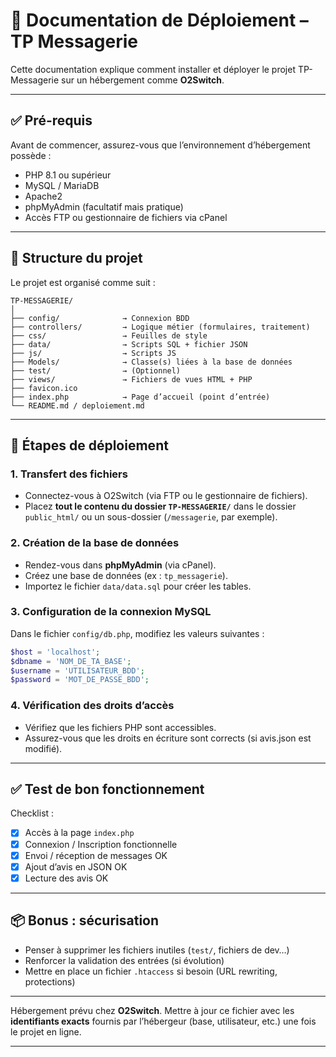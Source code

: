 # 🚀 Documentation de Déploiement – TP Messagerie

Cette documentation explique comment installer et déployer le projet TP-Messagerie sur un hébergement comme **O2Switch**.

---

## ✅ Pré-requis

Avant de commencer, assurez-vous que l’environnement d’hébergement possède :

-   PHP 8.1 ou supérieur
-   MySQL / MariaDB
-   Apache2
-   phpMyAdmin (facultatif mais pratique)
-   Accès FTP ou gestionnaire de fichiers via cPanel

---

## 📁 Structure du projet

Le projet est organisé comme suit :

```
TP-MESSAGERIE/
│
├── config/              → Connexion BDD
├── controllers/         → Logique métier (formulaires, traitement)
├── css/                 → Feuilles de style
├── data/                → Scripts SQL + fichier JSON
├── js/                  → Scripts JS
├── Models/              → Classe(s) liées à la base de données
├── test/                → (Optionnel)
├── views/               → Fichiers de vues HTML + PHP
├── favicon.ico
├── index.php            → Page d’accueil (point d’entrée)
└── README.md / deploiement.md
```

---

## 🔄 Étapes de déploiement

### 1. Transfert des fichiers

-   Connectez-vous à O2Switch (via FTP ou le gestionnaire de fichiers).
-   Placez **tout le contenu du dossier `TP-MESSAGERIE/`** dans le dossier `public_html/` ou un sous-dossier (`/messagerie`, par exemple).

### 2. Création de la base de données

-   Rendez-vous dans **phpMyAdmin** (via cPanel).
-   Créez une base de données (ex : `tp_messagerie`).
-   Importez le fichier `data/data.sql` pour créer les tables.

### 3. Configuration de la connexion MySQL

Dans le fichier `config/db.php`, modifiez les valeurs suivantes :

```php
$host = 'localhost';
$dbname = 'NOM_DE_TA_BASE';
$username = 'UTILISATEUR_BDD';
$password = 'MOT_DE_PASSE_BDD';
```

### 4. Vérification des droits d’accès

-   Vérifiez que les fichiers PHP sont accessibles.
-   Assurez-vous que les droits en écriture sont corrects (si avis.json est modifié).

---

## ✅ Test de bon fonctionnement

Checklist :

-   [x] Accès à la page `index.php`
-   [x] Connexion / Inscription fonctionnelle
-   [x] Envoi / réception de messages OK
-   [x] Ajout d’avis en JSON OK
-   [x] Lecture des avis OK

---

## 📦 Bonus : sécurisation

-   Penser à supprimer les fichiers inutiles (`test/`, fichiers de dev…)
-   Renforcer la validation des entrées (si évolution)
-   Mettre en place un fichier `.htaccess` si besoin (URL rewriting, protections)

---

Hébergement prévu chez **O2Switch**.
Mettre à jour ce fichier avec les **identifiants exacts** fournis par l’hébergeur (base, utilisateur, etc.) une fois le projet en ligne.

---
